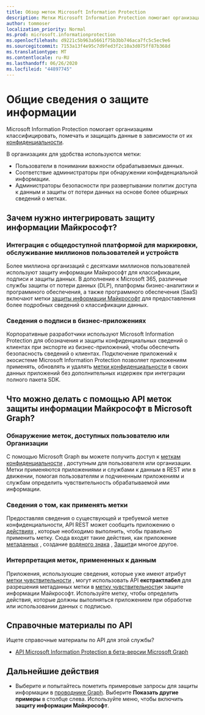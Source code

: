 ```yaml
---
title: Обзор меток Microsoft Information Protection
description: Метки Microsoft Information Protection помогают организациям классифицировать, помечать и защищать данные на основе меток конфиденциальности центра безопасности и соответствия требованиям Office 365.
author: tommoser
localization_priority: Normal
ms.prod: microsoft.informationprotection
ms.openlocfilehash: d9221c5b963a5661f75b3bb746aca7fc5c5ec9e6
ms.sourcegitcommit: 7153a13f4e95c7d9fed3f2c10a3d075ff87b368d
ms.translationtype: MT
ms.contentlocale: ru-RU
ms.lasthandoff: 06/26/2020
ms.locfileid: "44897745"
---
```

# <a name="information-protection-overview"></a>Общие сведения о защите информации

Microsoft Information Protection помогает организациям классифицировать, помечать и защищать данные в зависимости от их [конфиденциальности](https://docs.microsoft.com/Office365/SecurityCompliance/sensitivity-labels). 

В организациях для удобства используются метки:

* Пользователи в понимании важности обрабатываемых данных.
* Соответствие администраторы при обнаружении конфиденциальной информации. 
* Администраторы безопасности при развертывании политик доступа к данным и защиты от потери данных на основе более обширных сведений о метках.

## <a name="why-integrate-microsoft-information-protection"></a>Зачем нужно интегрировать защиту информации Майкрософт? 

### <a name="integrate-with-the-ubiquitous-labeling-platform-servicing-millions-of-users-and-devices"></a>Интеграция с общедоступной платформой для маркировки, обслуживание миллионов пользователей и устройств

Более миллиона организаций с десятками миллионов пользователей используют защиту информации Майкрософт для классификации, подписи и защиты данных.  В дополнение к Microsoft 365, различные службы защиты от потери данных (DLP), платформы бизнес-аналитики и программного обеспечения, а также программного обеспечения (SaaS) включают метки [защиты информации Майкрософт](https://www.microsoft.com/security/technology/information-protection) для предоставления более подробных сведений о классификации данных. 

### <a name="label-information-in-line-of-business-applications"></a>Сведения о подписи в бизнес-приложениях

Корпоративные разработчики используют Microsoft Information Protection для обозначения и защиты конфиденциальных сведений о клиентах при экспорте из бизнес-приложений, чтобы обеспечить безопасность сведений о клиентах. Подключение приложений к экосистеме Microsoft Information Protection позволяет приложениям применять, обновлять и удалять [метки конфиденциальности](https://docs.microsoft.com/Office365/SecurityCompliance/sensitivity-labels) в своих данных приложений без дополнительных издержек при интеграции полного пакета SDK.

## <a name="what-can-i-do-with-microsoft-information-protection-label-apis-in-microsoft-graph"></a>Что можно делать с помощью API меток защиты информации Майкрософт в Microsoft Graph? 

### <a name="discover-labels-available-to-a-user-or-organization"></a>Обнаружение меток, доступных пользователю или Организации

С помощью Microsoft Graph вы можете получить доступ к [меткам конфиденциальности](/graph/api/informationprotectionlabel?view=graph-rest-beta) , доступным для пользователя или организации. Метки применяются приложениями и службами к данным в REST или в движении, помогая пользователям и подчиненным приложениям и службам определить чувствительность обрабатываемой ими информации.

### <a name="understand-how-to-apply-labels"></a>Сведения о том, как применять метки

Предоставляя сведения о существующей и требуемой метке конфиденциальности, API REST может сообщить приложению о [действиях](/graph/api/resources/informationprotectionaction?view=graph-rest-beta) , которые необходимо выполнить, чтобы правильно применить метку. Сюда входят такие действия, как приложение [метаданных](/graph/api/resources/metadataaction?view=graph-rest-beta) , создание [водяного знака](/graph/api/resources/addwatermarkaction?view=graph-rest-beta) , [Защита](/graph/api/resources/protectbytemplateaction?view=graph-rest-beta)и многое другое.

### <a name="interpret-labels-applied-to-data"></a>Интерпретация меток, примененных к данным

Приложения, использующие сведения, которые уже имеют атрибут [метки чувствительности](/graph/api/resources/metadataaction?view=graph-rest-beta) , могут использовать API **екстрактлабел** для разрешения метаданных метки в [метку чувствительности](/graph/api/resources/informationprotectionlabel.md?view=graph-rest-beta)к защите информации Майкрософт. Используйте метку, чтобы определить действия, которые должны выполняться приложением при обработке или использовании данных с подписью. 

## <a name="api-reference"></a>Справочные материалы по API

Ищете справочные материалы по API для этой службы?

- [API Microsoft Information Protection в бета-версии Microsoft Graph](/graph/api/resources/informationprotectionlabel?view=graph-rest-beta)

## <a name="next-steps"></a>Дальнейшие действия

- Выберите и попытайтесь пометить примеровые запросы для защиты информации в [проводнике Graph](https://developer.microsoft.com/graph/graph-explorer). Выберите **Показать другие примеры** в столбце слева. Используйте меню, чтобы включить **защиту информации Майкрософт**.
